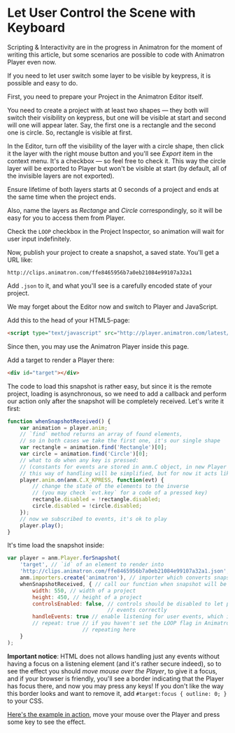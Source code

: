 # Let User Control the Scene with Keyboard

Scripting & Interactivity are in the progress in Animatron for the moment of
writing this article, but some scenarios are possible to code with Animatron Player
even now.

If you need to let user switch some layer to be visible by keypress,
it is possible and easy to do.

First, you need to prepare your Project in the Animatron Editor itself.

You need to create a project with at least two shapes — they both will switch their
visibility on keypress, but one will be visible at start and second will one will
appear later. Say, the first one is a rectangle and the second one is circle.
So, rectangle is visible at first.

In the Editor, turn off the visibility of the layer with a circle shape, then click
it the layer with the right mouse button and you'll see _Export_ item in the context menu.
It's a checkbox — so feel free to check it. This way the circle layer will be exported to Player
but won't be visible at start (by default, all of the invisible layers are not exported).

Ensure lifetime of both layers starts at 0 seconds of a project and ends at the same
time when the project ends.

Also, name the layers as _Rectange_ and _Circle_ correspondingly, so it will be
easy for you to access them from Player.

Check the `LOOP` checkbox in the Project Inspector, so animation will wait for user
input indefinitely.

Now, publish your project to create a snapshot, a saved state. You'll get a URL
like:

`http://clips.animatron.com/ffe8465956b7a0eb21084e99107a32a1`

Add `.json` to it, and what you'll see is a carefully encoded state of your project.

We may forget about the Editor now and switch to Player and JavaScript.

Add this to the head of your HTML5-page:

```html
<script type="text/javascript" src="http://player.animatron.com/latest/bundle/animatron.min.js"></script>
```

Since then, you may use the Animatron Player inside this page.

Add a target to render a Player there:

```html
<div id="target"></div>
```

The code to load this snapshot is rather easy, but since it is the remote project,
loading is asynchronous, so we need to add a callback and perform our action only after the
snapshot will be completely received. Let's write it first:

```javascript
function whenSnapshotReceived() {
    var animation = player.anim;
    // `find` method returns an array of found elements,
    // so in both cases we take the first one, it's our single shape
    var rectangle = animation.find('Rectangle')[0];
    var circle = animation.find('Circle')[0];
    // what to do when any key is pressed:
    // (constants for events are stored in anm.C object, in new Player API
    // this way of handling will be simplified, but for now it acts like this)
    player.anim.on(anm.C.X_KPRESS, function(evt) {
        // change the state of the elements to the inverse
        // (you may check `evt.key` for a code of a pressed key)
        rectangle.disabled = !rectangle.disabled;
        circle.disabled = !circle.disabled;
    });
    // now we subscribed to events, it's ok to play
    player.play();  
}
```

It's time load the snapshot inside:

```javascript
var player = anm.Player.forSnapshot(
    'target', // `id` of an element to render into
    'http://clips.animatron.com/ffe8465956b7a0eb21084e99107a32a1.json', // snapshot URL
    anm.importers.create('animatron'), // importer which converts snapshot to player format
    whenSnapshotReceived, { // call our function when snapshot will be received
        width: 550, // width of a project
        height: 450, // height of a project
        controlsEnabled: false, // controls should be disabled to let player handle
                                // events correctly  
        handleEvents: true // enable listening for user events, which is off by default
        // repeat: true // if you haven't set the LOOP flag in Animatron, you may enable
                        // repeating here
    }
);
```

**Important notice**: HTML does not allows handling just any events without having
a focus on a listening element (and it's rather secure indeed), so to see the effect you
should _move mouse over the Player_, to give it a focus, and if your browser is friendly,
you'll see a border indicating that the Player has focus there, and now you may press any
keys! If you don't like the way this border looks and want to remove it, add
`#target:focus { outline: 0; }` to your CSS.

[Here's the example in action](http://codepen.io/shamansir/pen/qEjwpr?editors=101), move
your mouse over the Player and press some key to see the effect.

